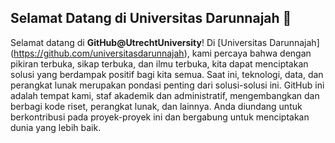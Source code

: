 ## Selamat Datang di Universitas Darunnajah 👋

Selamat datang di <strong>GitHub@UtrechtUniversity</strong>! Di [Universitas Darunnajah] (https://github.com/universitasdarunnajah), kami percaya bahwa dengan pikiran terbuka, sikap terbuka, dan ilmu terbuka, kita dapat menciptakan solusi yang berdampak positif bagi kita semua. Saat ini, teknologi, data, dan perangkat lunak merupakan pondasi penting dari solusi-solusi ini. GitHub ini adalah tempat kami, staf akademik dan administratif, mengembangkan dan berbagi kode riset, perangkat lunak, dan lainnya. Anda diundang untuk berkontribusi pada proyek-proyek ini dan bergabung untuk menciptakan dunia yang lebih baik.

<!--

**Here are some ideas to get you started:**

🙋‍♀️ A short introduction - what is your organization all about?
🌈 Contribution guidelines - how can the community get involved?
👩‍💻 Useful resources - where can the community find your docs? Is there anything else the community should know?
🍿 Fun facts - what does your team eat for breakfast?
🧙 Remember, you can do mighty things with the power of [Markdown](https://docs.github.com/github/writing-on-github/getting-started-with-writing-and-formatting-on-github/basic-writing-and-formatting-syntax)
-->
